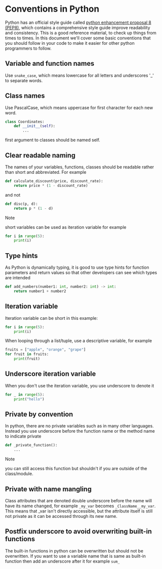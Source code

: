# Conventions in Python

Python has an official style guide called [python enhancement proposal 8 (PEP8)](https://peps.python.org/pep-0008/#introduction), which contains a comprehensive style guide improve readability and consistency. This is a good reference material, to check up things from times to times. In this document we'll cover some basic conventions that you should follow in your code to make it easier for other python programmers to follow. 

## Variable and function names

Use `snake_case`, which means lowercase for all letters and underscores '_' to separate words. 

## Class names

Use PascalCase, which means uppercase for first character for each new word. 

```py
class Coordinates:
    def __init__(self):
        ...
```

first argument to classes should be named self. 

## Clear readable naming 

The names of your variables, functions, classes should be readable rather than short and abbreviated. For example 

```py
def calculate_discount(price, discount_rate):
    return price * (1 - discount_rate)
```

and not 

```py
def disc(p, d):
    return p * (1 - d)
```

> [!NOTE]
> short variables can be used as iteration variable for example 
> ```py
> for i in range(5):
>     print(i)

## Type hints

As Python is dynamically typing, it is good to use type hints for function parameters and return values so that other developers can see which types are intended

```py
def add_numbers(number1: int, number2: int) -> int:
    return number1 + number2
```

## Iteration variable

Iteration variable can be short in this example: 

```py
for i in range(5):
    print(i)
```

When looping through a list/tuple, use a descriptive variable, for example 

```py
fruits = ["apple", "orange", "grape"]
for fruit in fruits:
    print(fruit)
```

## Underscore iteration variable

When you don't use the iteration variable, you use underscore to denote it 

```py
for _ in range(5):
    print("hello")
```

## Private by convention

In python, there are no private variables such as in many other languages. Instead you use underscore before the function name or the method name to indicate private

```py
def _private_function():
    ...
```

> [!NOTE]
> you can still access this function but shouldn't if you are outside of the class/module. 

## Private with name mangling

Class attributes that are denoted double underscore before the name will have its name changed, for example `_my_var` becomes `_ClassName__my_var`. This means that _var isn't directly accessible, but the attribute itself is still not private as it can be accessed through its new name.

## Postfix underscore to avoid overwriting built-in functions

The built-in functions in python can be overwritten but should not be overwritten. If you want to use a variable name that is same as built-in function then add an underscore after it for example `sum_`
